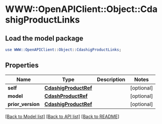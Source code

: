 # WWW::OpenAPIClient::Object::CdashigProductLinks

## Load the model package
```perl
use WWW::OpenAPIClient::Object::CdashigProductLinks;
```

## Properties
Name | Type | Description | Notes
------------ | ------------- | ------------- | -------------
**self** | [**CdashigProductRef**](CdashigProductRef.md) |  | [optional] 
**model** | [**CdashProductRef**](CdashProductRef.md) |  | [optional] 
**prior_version** | [**CdashigProductRef**](CdashigProductRef.md) |  | [optional] 

[[Back to Model list]](../README.md#documentation-for-models) [[Back to API list]](../README.md#documentation-for-api-endpoints) [[Back to README]](../README.md)


